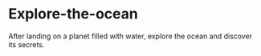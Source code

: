 # Explore-the-ocean
After landing on a planet filled with water, explore the ocean and discover its secrets.
